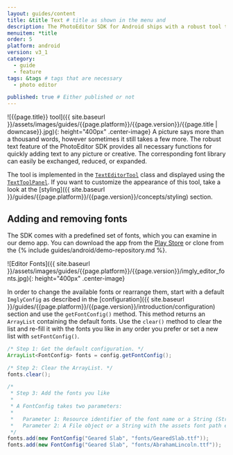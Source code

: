 ```yaml
---
layout: guides/content
title: &title Text # title as shown in the menu and 
description: The PhotoEditor SDK for Android ships with a robust tool that provides all necessary functions for quickly adding text. Learn how to add custom fonts.
menuitem: *title
order: 5
platform: android
version: v3_1
category: 
  - guide
  - feature
tags: &tags # tags that are necessary
  - photo editor 

published: true # Either published or not 
---
```


![{{page.title}} tool]({{ site.baseurl }}/assets/images/guides/{{page.platform}}/{{page.version}}/{{page.title | downcase}}.jpg){: height="400px" .center-image}
A picture says more than a thousand words, however sometimes it still takes a few more. The robust text feature of the PhotoEditor SDK provides all necessary functions for quickly adding text to any picture or creative. The corresponding font library can easily be exchanged, reduced, or expanded.

The tool is implemented in the [`TextEditorTool`]({{site.baseurl}}/apidocs/{{page.platform}}/{{page.version}}/ly/img/android/sdk/tools/TextEditorTool.html) class and displayed using the [`TextToolPanel`]({{site.baseurl}}/apidocs/{{page.platform}}/{{page.version}}/ly/img/android/ui/panels/TextToolPanel.html). If you want to customize the appearance of this tool, take a look at the [styling]({{ site.baseurl }}/guides/{{page.platform}}/{{page.version}}/concepts/styling) section.

## Adding and removing fonts

The SDK comes with a predefined set of fonts, which you can examine in our demo app. You can download the app from the [Play Store](https://play.google.com/store/apps/details?id=com.photoeditorsdk.android.app) or clone from the {% include guides/android/demo-repository.md %}.

![Editor Fonts]({{ site.baseurl }}/assets/images/guides/{{page.platform}}/{{page.version}}/imgly_editor_fonts.jpg){: height="400px" .center-image}

In order to change the available fonts or rearrange them, start with a default `ImglyConfig` as described in the [configuration]({{ site.baseurl }}/guides/{{page.platform}}/{{page.version}}/introduction/configuration) section and use the `getFontConfig()` method. This method returns
an `ArrayList` containing the default fonts. Use the `clear()` method to clear the list and re-fill
it with the fonts you like in any order you prefer or set a new list with  `setFontConfig()`.

```java
/* Step 1: Get the default configuration. */
ArrayList<FontConfig> fonts = config.getFontConfig();

/* Step 2: Clear the ArrayList. */
fonts.clear();

/*
 * Step 3: Add the fonts you like
 *
 * A FontConfig takes two parameters:
 *
 *   Parameter 1: Resource identifier of the font name or a String (String)
 *   Parameter 2: A File object or a String with the assets font path e.g. fonts/AbrahamLincoln.ttf
 */
fonts.add(new FontConfig("Geared Slab", "fonts/GearedSlab.ttf"));
fonts.add(new FontConfig("Geared Slab", "fonts/AbrahamLincoln.ttf"));
```

